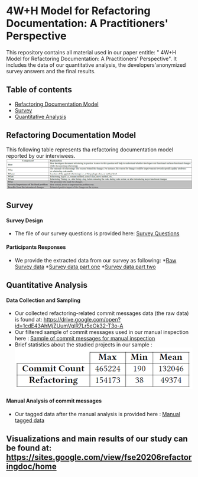 
# 4W+H Model for Refactoring Documentation: A Practitioners' Perspective
This repository contains all material used in our paper entitle: " 4W+H Model for Refactoring Documentation: A Practitioners' Perspective". It includes the data of our quantitative analysis, the developers'anonymized survey answers and the final results. 

## Table of contents
* [Refactoring Documentation Model](#Refactoring-documentation-model)
* [Survey](#survey)
* [Quantitative Analysis](#quantitative-analysis)

## Refactoring Documentation Model
This following table represents tha refactoring documentation model reported by our interviwees. 
![ImageDescription](./refmodel.PNG)
## Survey
#### Survey Design 
* The file of our survey questions is provided here: [Survey Questions](./surveyQuestions.pdf)
#### Participants Responses 
* We provide the extracted data from our survey as following:
       *[Raw Survey data](./RefactoringDocumentation.csv)
      *[Survey data part one](./SurveyResults.-secI&II.csv)
      *[Survey data part two](./SurveyResults-Components.csv)
    
## Quantitative Analysis
#### Data Collection and Sampling
* Our collected refactoring-related commit messages data (the raw data) is found at: https://drive.google.com/open?id=1cdE43AhMjZUumVglR7Lr5eOk32-T3o-A
* Our filtered sample  of commit messages used in our manual inspection here : [Sample of commit messages for manual inspection](./QuantitativeAnalysisData.csv)
* Brief statistics about the studied projects in our sample : 
![ImageDescription](./statistics.PNG)
#### Manual Analysis of commit messages
* Our tagged data after the manual analysis is provided here :  [Manual tagged data](./resultsQuantitativeAnalysis.csv)

## Visualizations and main results of our study can be found at: https://sites.google.com/view/fse20206refactoringdoc/home


